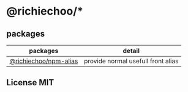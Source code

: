 # @richiechoo/*

## packages
| packages | detail
| :---: | :---:
| [@richiechoo/npm-alias](./packages/npm-alias/README.md) | provide normal usefull front alias


## License MIT
